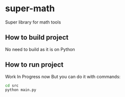 # super-math
Super library for math tools

## How to build project
No need to build as it is on Python

## How to run project
Work In Progress now
But you can do it with commands:
```bash
cd src
python main.py
```